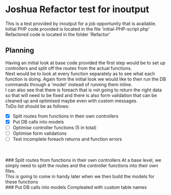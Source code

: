 # Joshua Refactor test for inoutput
This is a test provided by inoutput for a job opportunity that is available.<br/>
Initial PHP code provided is located in the file 'initial-PHP-script.php'<br/>
Refactored code is located in the folder 'Refactor'<br/>
## Planning
Having an initial look at base code provided the first step would be to set up controllers and split off the routes from the actual functions.<br/>
Next would be to look at every function separately as to see what each function is doing. Again form the initial look we would like to then run the DB commands through a 'model' instead of running them inline.<br/>
I can also see that there is foreach that is not going to return the right data so that will need to be fixed and there is also form validation that can be cleaned up and optimised maybe even with custom messages.<br/>
ToDo list should be as follows:<br/>
- [x] Split routes from functions in their own controllers
- [x] Put DB calls into models
- [ ] Optimise controller functions (5 in total)
- [ ] Optimise form validations
- [ ] Test incomplete foreach returns and function errors
<br/>
<br/>
### Split routes from functions in their own controllers
At a base level, we simply need to split the routes and the controller functions into their own files.<br/>
This is going to come in handy later when we then build the models for these functions<br/>
### Put DB calls into models
Compleated with custom table names<br/>